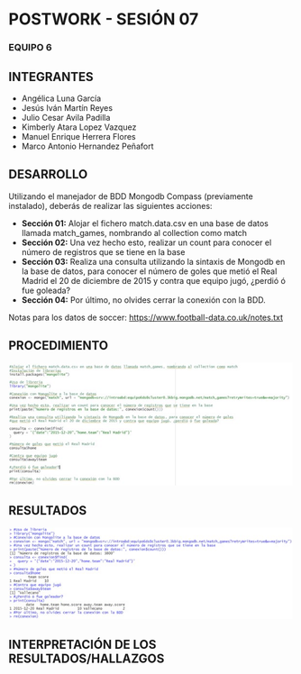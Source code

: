 #     POSTWORK - SESIÓN 07
### EQUIPO 6

## INTEGRANTES
- Angélica Luna García
- Jesús Iván Martín Reyes
- Julio Cesar Avila Padilla
- Kimberly Atara Lopez Vazquez
- Manuel Enrique Herrera Flores
- Marco Antonio Hernandez Peñafort


## DESARROLLO
Utilizando el manejador de BDD Mongodb Compass (previamente instalado), deberás de realizar las siguientes acciones:

- **Sección 01:** Alojar el fichero match.data.csv en una base de datos llamada match_games, nombrando al collection como match
- **Sección 02:** Una vez hecho esto, realizar un count para conocer el número de registros que se tiene en la base
- **Sección 03:** Realiza una consulta utilizando la sintaxis de Mongodb en la base de datos, para conocer el número de goles que metió el Real Madrid el 20 de diciembre de 2015 y contra que equipo jugó, ¿perdió ó fue goleada?
- **Sección 04:** Por último, no olvides cerrar la conexión con la BDD.

Notas para los datos de soccer: https://www.football-data.co.uk/notes.txt


## PROCEDIMIENTO
![](1.jpg)

## RESULTADOS
![](2.jpg)

## INTERPRETACIÓN DE LOS RESULTADOS/HALLAZGOS
